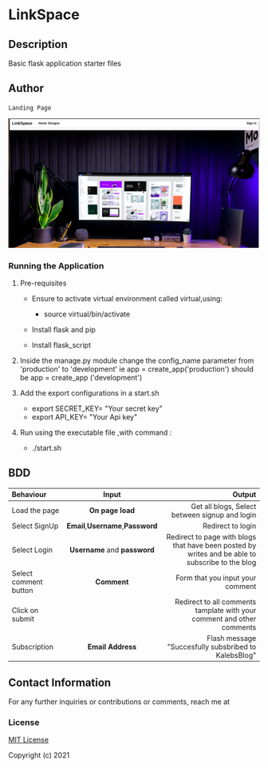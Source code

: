 # LinkSpace

## Description

Basic flask application starter files

## Author

[](https://github.com/linetlucy-genchabe/)

```
Landing Page
```
<img src="./app/static/19.png">

### Running the Application

1. Pre-requisites

   - Ensure to activate virtual environment called virtual,using:

     - source virtual/bin/activate

   - Install flask and pip
   - Install flask_script

2. Inside the manage.py module change the config_name parameter from 'production' to 'development' ie app = create_app('production') should be app = create_app ('development')
3. Add the export configurations in a start.sh

   - export SECRET_KEY= "Your secret key"
   - export API_KEY= "Your Api key"

4. Run using the executable file ,with command :
   - ./start.sh

## BDD
| Behaviour | Input | Output |
| :---------------- | :---------------: | ------------------: |
| Load the page | **On page load** | Get all blogs, Select between signup and login|
| Select SignUp| **Email**,**Username**,**Password** | Redirect to login|
| Select Login | **Username** and **password** | Redirect to page with blogs that have been posted by writes and be able to subscribe to the blog|
| Select comment button | **Comment** | Form that you input your comment|
| Click on submit |  | Redirect to all comments tamplate with your comment and other comments|
|Subscription | **Email Address**| Flash message "Succesfully subsbribed to KalebsBlog"|

## Contact Information

For any further inquiries or contributions or comments, reach me at 
### License

[MIT License](https://github.com/MugeraH/flask_code/blob/main/license)

Copyright (c) 2021
